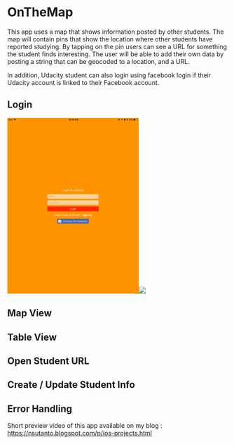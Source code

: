 # OnTheMap

This app uses a map that shows information posted by other students. The map will contain pins that show the location where other students have reported studying. By tapping on the pin users can see a URL for something the student finds interesting. The user will be able to add their own data by posting a string that can be geocoded to a location, and a URL.

In addition, Udacity student can also login using facebook login if their Udacity account is linked to their Facebook account.

## Login
<img src="https://github.com/nsutanto/ios-OnTheMap/blob/master/Presentation/IMG_0156.PNG" width="300"><img src="https://media.giphy.com/media/l378gA9ZcrPUJnbTG/giphy.gif" width="600">

## Map View

## Table View

## Open Student URL

## Create / Update Student Info

## Error Handling

Short preview video of this app available on my blog : https://nsutanto.blogspot.com/p/ios-projects.html

